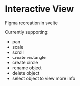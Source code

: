 # Interactive View

Figma recreation in svelte

Currently supporting:
- pan
- scale
- scroll
- create rectangle
- create circle
- rename object
- delete object
- select object to view more info